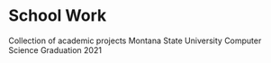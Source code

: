# School Work
Collection of academic projects 
Montana State University 
Computer Science 
Graduation 2021
